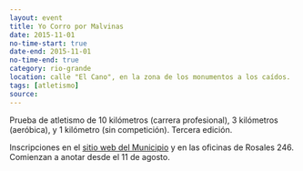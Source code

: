 ```yaml
---
layout: event 
title: Yo Corro por Malvinas
date: 2015-11-01
no-time-start: true
date-end: 2015-11-01
no-time-end: true
category: rio-grande
location: calle "El Cano", en la zona de los monumentos a los caídos.
tags: [atletismo]
source:
---
```


Prueba de atletismo de 10 kilómetros (carrera profesional), 3 kilómetros (aeróbica), y 1 kilómetro (sin competición). Tercera edición.

Inscripciones en el [sitio web del Municipio](http://www.riogrande.gob.ar) y en las oficinas de Rosales 246. Comienzan a anotar desde el 11 de agosto.


